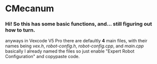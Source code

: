 # CMecanum
### Hi! So this has some basic functions, and... still figuring out how to turn.
anyways in Vexcode V5 Pro there are defaultly **4** main files, with their names being *vex.h*, *robot-config.h*, *robot-config.cpp*, and *main.cpp* basically I already named the files so just enable "Expert Robot Configuration" and copypaste code.
